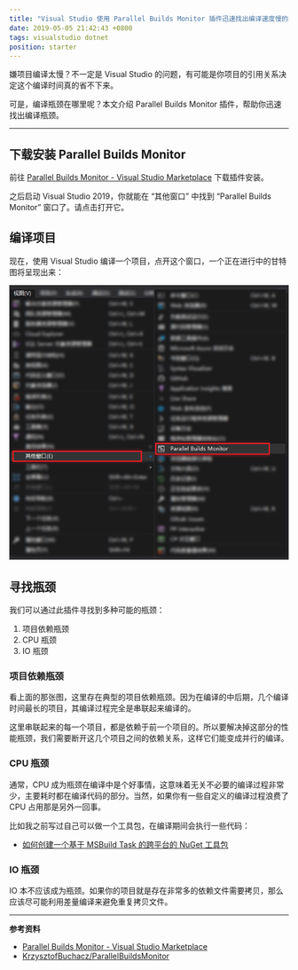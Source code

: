 ```yaml
---
title: "Visual Studio 使用 Parallel Builds Monitor 插件迅速找出编译速度慢的瓶颈，优化编译速度"
date: 2019-05-05 21:42:43 +0800
tags: visualstudio dotnet
position: starter
---
```


嫌项目编译太慢？不一定是 Visual Studio 的问题，有可能是你项目的引用关系决定这个编译时间真的省不下来。

可是，编译瓶颈在哪里呢？本文介绍 Parallel Builds Monitor 插件，帮助你迅速找出编译瓶颈。

---

<div id="toc"></div>

## 下载安装 Parallel Builds Monitor

前往 [Parallel Builds Monitor - Visual Studio Marketplace](https://marketplace.visualstudio.com/items?itemName=ivson4.ParallelBuildsMonitor-18691) 下载插件安装。

之后启动 Visual Studio 2019，你就能在 “其他窗口” 中找到 “Parallel Builds Monitor” 窗口了。请点击打开它。

## 编译项目

现在，使用 Visual Studio 编译一个项目，点开这个窗口，一个正在进行中的甘特图将呈现出来：

![并行编译窗口](/static/posts/2019-05-05-21-34-42.png)

## 寻找瓶颈

我们可以通过此插件寻找到多种可能的瓶颈：

1. 项目依赖瓶颈
1. CPU 瓶颈
1. IO 瓶颈

### 项目依赖瓶颈

看上面的那张图，这里存在典型的项目依赖瓶颈。因为在编译的中后期，几个编译时间最长的项目，其编译过程完全是串联起来编译的。

这里串联起来的每一个项目，都是依赖于前一个项目的。所以要解决掉这部分的性能瓶颈，我们需要断开这几个项目之间的依赖关系，这样它们能变成并行的编译。

### CPU 瓶颈

通常，CPU 成为瓶颈在编译中是个好事情，这意味着无关不必要的编译过程非常少，主要耗时都在编译代码的部分。当然，如果你有一些自定义的编译过程浪费了 CPU 占用那是另外一回事。

比如我之前写过自己可以做一个工具包，在编译期间会执行一些代码：

- [如何创建一个基于 MSBuild Task 的跨平台的 NuGet 工具包](/post/create-a-cross-platform-msbuild-task-based-nuget-tool)

### IO 瓶颈

IO 本不应该成为瓶颈。如果你的项目就是存在非常多的依赖文件需要拷贝，那么应该尽可能利用差量编译来避免重复拷贝文件。

<!-- ## 解决瓶颈

在上面的图片中，我们首先要解决的瓶颈就是项目依赖瓶颈，因为从图中我们可以得出，如果后面的 3~4 个项目可以并行编译，那么将节省 15~20 秒甚至更多的编译时间。做法，就是删除项目依赖，将无法编译过的代码采用依赖注入等方式解耦。 -->

---

**参考资料**

- [Parallel Builds Monitor - Visual Studio Marketplace](https://marketplace.visualstudio.com/items?itemName=ivson4.ParallelBuildsMonitor-18691)
- [KrzysztofBuchacz/ParallelBuildsMonitor](https://github.com/KrzysztofBuchacz/ParallelBuildsMonitor)
